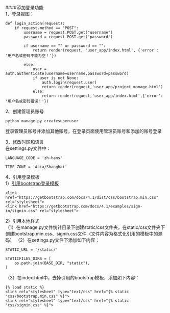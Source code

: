 ####添加登录功能<br>
1、登录视图：<br>
```
def login_action(request):
    if request.method == "POST":
        username = request.POST.get("username")
        password = request.POST.get("password")

        if username == "" or password == "":
            return render(request, 'user_app/index.html', {'error': '用户名或密码不能为空！'})

        else:
            user = auth.authenticate(username=username,password=password)
            if user is not None:
                auth.login(request,user)
                return render(request,'user_app/project_manage.html')
            else:
                return render(request,'user_app/index.html',{'error': '用户名或密码错误！'})

```

2、创建管理员账号
```
python manage.py createsuperuser
```
登录管理员账号并添加其他账号，在登录页面使用管理员账号和添加的账号登录

3、修改时区和语言<br>
在settings.py文件中：
```
LANGUAGE_CODE = 'zh-hans'

TIME_ZONE = 'Asia/Shanghai'
```

4、引用登录模板<br>
1）[引用bootstrap登录模板](https://getbootstrap.com/docs/4.1/examples/sign-in/)
```
<link href="https://getbootstrap.com/docs/4.1/dist/css/bootstrap.min.css" rel="stylesheet">
<link href="https://getbootstrap.com/docs/4.1/examples/sign-in/signin.css" rel="stylesheet">
```
2）引用本地样式<br>
（1）在manage.py文件统计目录下创建static/css文件夹，在static/css文件夹下创建bootstrap.min.css、signin.css文件（文件内容为格式化引用的模板中的源码）
（2）在settings.py文件下添加如下内容：<br>
```
STATIC_URL = '/static/'

STATICFILES_DIRS = [
    os.path.join(BASE_DIR, "static"),
]
```
（3）在index.html中，去掉引用的bootstrap模板，添加如下内容：<br>
```
{% load static %}
<link rel="stylesheet" type="text/css" href="{% static "css/bootstrap.min.css" %}">
<link rel="stylesheet" type="text/css" href="{% static "css/signin.css" %}">
```

